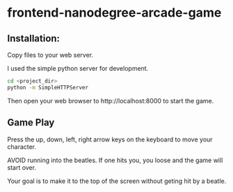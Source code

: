 frontend-nanodegree-arcade-game
===============================

Installation:
-------------

Copy files to your web server.

I used the simple python server for development.

```bash
cd <project_dir>
python -m SimpleHTTPServer
```

Then open your web browser to http://localhost:8000 to start the game.

Game Play
---------

Press the up, down, left, right arrow keys on the keyboard to move your character.

AVOID running into the beatles. If one hits you, you loose and the game will start over.

Your goal is to make it to the top of the screen without geting hit by a beatle.

